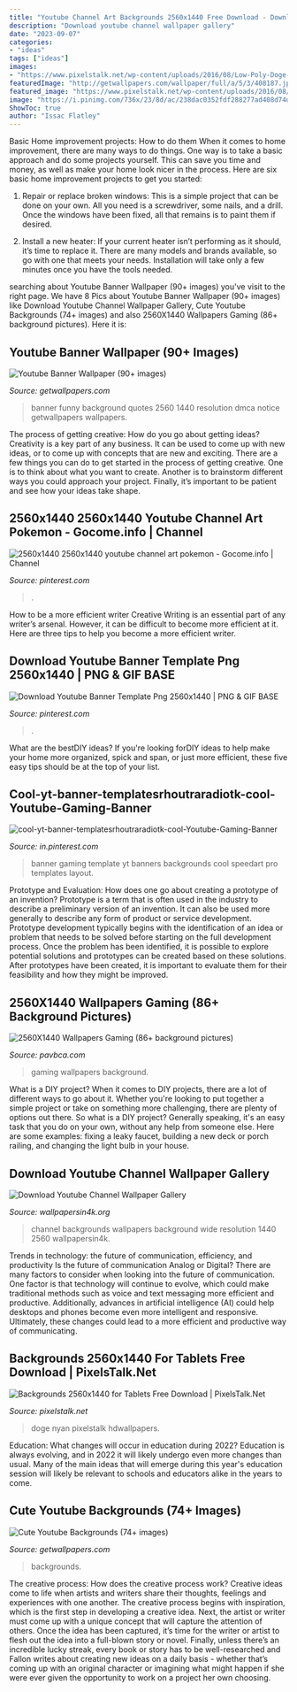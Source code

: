 ```yaml
---
title: "Youtube Channel Art Backgrounds 2560x1440 Free Download - Download Youtube Banner Template Png 2560x1440"
description: "Download youtube channel wallpaper gallery"
date: "2023-09-07"
categories:
- "ideas"
tags: ["ideas"]
images:
- "https://www.pixelstalk.net/wp-content/uploads/2016/08/Low-Poly-Doge-Background-2560x1440-for-Tablets.jpg"
featuredImage: "http://getwallpapers.com/wallpaper/full/a/5/3/408187.jpg"
featured_image: "https://www.pixelstalk.net/wp-content/uploads/2016/08/Low-Poly-Doge-Background-2560x1440-for-Tablets.jpg"
image: "https://i.pinimg.com/736x/23/8d/ac/238dac0352fdf288277ad408d74d0a11.jpg"
ShowToc: true
author: "Issac Flatley"
---
```



Basic Home improvement projects: How to do them
When it comes to home improvement, there are many ways to do things. One way is to take a basic approach and do some projects yourself. This can save you time and money, as well as make your home look nicer in the process. Here are six basic home improvement projects to get you started:
1) Repair or replace broken windows: This is a simple project that can be done on your own. All you need is a screwdriver, some nails, and a drill. Once the windows have been fixed, all that remains is to paint them if desired.

2) Install a new heater: If your current heater isn’t performing as it should, it’s time to replace it. There are many models and brands available, so go with one that meets your needs. Installation will take only a few minutes once you have the tools needed.

	

		
searching about Youtube Banner Wallpaper (90+ images) you've visit to the right page. We have 8 Pics about Youtube Banner Wallpaper (90+ images) like Download Youtube Channel Wallpaper Gallery, Cute Youtube Backgrounds (74+ images) and also 2560X1440 Wallpapers Gaming (86+ background pictures). Here it is:
		
    
## Youtube Banner Wallpaper (90+ Images)

<img loading=lazy src="https://getwallpapers.com/wallpaper/full/d/1/8/14178.jpg" onerror="this.onerror=null;this.src='https://tse3.mm.bing.net/th?id=OIP.iQYvGuiH67eh7sd60Ma4aQHaEK&amp;pid=15.1';" alt="Youtube Banner Wallpaper (90+ images)">

_Source: getwallpapers.com_

>banner funny background quotes 2560 1440 resolution dmca notice getwallpapers wallpapers. 

	

The process of getting creative: How do you go about getting ideas?
Creativity is a key part of any business. It can be used to come up with new ideas, or to come up with concepts that are new and exciting. There are a few things you can do to get started in the process of getting creative. One is to think about what you want to create. Another is to brainstorm different ways you could approach your project. Finally, it’s important to be patient and see how your ideas take shape.

    
## 2560x1440 2560x1440 Youtube Channel Art Pokemon - Gocome.info | Channel

<img loading=lazy src="https://i.pinimg.com/736x/9f/6e/ec/9f6eec964a1eceb8642091264778434b.jpg" onerror="this.onerror=null;this.src='https://tse1.mm.bing.net/th?id=OIP.XH3sYWUFYXP_INwXsDYqeQHaEK&amp;pid=15.1';" alt="2560x1440 2560x1440 youtube channel art pokemon - Gocome.info | Channel">

_Source: pinterest.com_

>. 

	

How to be a more efficient writer
Creative Writing is an essential part of any writer’s arsenal. However, it can be difficult to become more efficient at it. Here are three tips to help you become a more efficient writer.

    
## Download Youtube Banner Template Png 2560x1440 | PNG &amp; GIF BASE

<img loading=lazy src="https://i.pinimg.com/736x/23/8d/ac/238dac0352fdf288277ad408d74d0a11.jpg" onerror="this.onerror=null;this.src='https://tse2.mm.bing.net/th?id=OIP.lFnBysVJ529wnLKTkVdJ4gHaEK&amp;pid=15.1';" alt="Download Youtube Banner Template Png 2560x1440 | PNG &amp; GIF BASE">

_Source: pinterest.com_

>. 

	

What are the bestDIY ideas?
If you're looking forDIY ideas to help make your home more organized, spick and span, or just more efficient, these five easy tips should be at the top of your list.

    
## Cool-yt-banner-templatesrhoutraradiotk-cool-Youtube-Gaming-Banner

<img loading=lazy src="https://i.pinimg.com/736x/7d/0e/d3/7d0ed3e1baa4073cc843858a684ed02b.jpg" onerror="this.onerror=null;this.src='https://tse4.mm.bing.net/th?id=OIP.TKk3osZ21fu8eHNFvEOgmwHaEK&amp;pid=15.1';" alt="cool-yt-banner-templatesrhoutraradiotk-cool-Youtube-Gaming-Banner">

_Source: in.pinterest.com_

>banner gaming template yt banners backgrounds cool speedart pro templates layout. 

	

Prototype and Evaluation: How does one go about creating a prototype of an invention?
Prototype is a term that is often used in the industry to describe a preliminary version of an invention. It can also be used more generally to describe any form of product or service development. Prototype development typically begins with the identification of an idea or problem that needs to be solved before starting on the full development process. Once the problem has been identified, it is possible to explore potential solutions and prototypes can be created based on these solutions. After prototypes have been created, it is important to evaluate them for their feasibility and how they might be improved.

    
## 2560X1440 Wallpapers Gaming (86+ Background Pictures)

<img loading=lazy src="http://pavbca.com/walldb/original/d/8/a/157038.jpg" onerror="this.onerror=null;this.src='https://tse1.mm.bing.net/th?id=OIP.UvoNXxiaaktgs5UdQKZjpwHaEK&amp;pid=15.1';" alt="2560X1440 Wallpapers Gaming (86+ background pictures)">

_Source: pavbca.com_

>gaming wallpapers background. 

	

What is a DIY project?
When it comes to DIY projects, there are a lot of different ways to go about it. Whether you're looking to put together a simple project or take on something more challenging, there are plenty of options out there. So what is a DIY project? Generally speaking, it's an easy task that you do on your own, without any help from someone else. Here are some examples: fixing a leaky faucet, building a new deck or porch railing, and changing the light bulb in your house.

    
## Download Youtube Channel Wallpaper Gallery

<img loading=lazy src="http://www.wallpapersin4k.org/wp-content/uploads/2017/04/Youtube-Channel-Wallpaper-4.jpg" onerror="this.onerror=null;this.src='https://tse1.mm.bing.net/th?id=OIP.CINWXEQdJc2-VTZYU1qgpAHaEK&amp;pid=15.1';" alt="Download Youtube Channel Wallpaper Gallery">

_Source: wallpapersin4k.org_

>channel backgrounds wallpapers background wide resolution 1440 2560 wallpapersin4k. 

	

Trends in technology: the future of communication, efficiency, and productivity
Is the future of communication Analog or Digital? 
There are many factors to consider when looking into the future of communication. One factor is that technology will continue to evolve, which could make traditional methods such as voice and text messaging more efficient and productive. Additionally, advances in artificial intelligence (AI) could help desktops and phones become even more intelligent and responsive. Ultimately, these changes could lead to a more efficient and productive way of communicating.

    
## Backgrounds 2560x1440 For Tablets Free Download | PixelsTalk.Net

<img loading=lazy src="https://www.pixelstalk.net/wp-content/uploads/2016/08/Low-Poly-Doge-Background-2560x1440-for-Tablets.jpg" onerror="this.onerror=null;this.src='https://tse4.mm.bing.net/th?id=OIP.VMQfciRriIREFrXPp4mrPAHaEK&amp;pid=15.1';" alt="Backgrounds 2560x1440 for Tablets Free Download | PixelsTalk.Net">

_Source: pixelstalk.net_

>doge nyan pixelstalk hdwallpapers. 

	

Education: What changes will occur in education during 2022?
Education is always evolving, and in 2022 it will likely undergo even more changes than usual. Many of the main ideas that will emerge during this year's education session will likely be relevant to schools and educators alike in the years to come.

    
## Cute Youtube Backgrounds (74+ Images)

<img loading=lazy src="http://getwallpapers.com/wallpaper/full/a/5/3/408187.jpg" onerror="this.onerror=null;this.src='https://tse3.mm.bing.net/th?id=OIP.a-HnhVw3JNd9pcrgNXj-JAHaEo&amp;pid=15.1';" alt="Cute Youtube Backgrounds (74+ images)">

_Source: getwallpapers.com_

>backgrounds. 

	

The creative process: How does the creative process work?
Creative ideas come to life when artists and writers share their thoughts, feelings and experiences with one another. The creative process begins with inspiration, which is the first step in developing a creative idea. Next, the artist or writer must come up with a unique concept that will capture the attention of others. Once the idea has been captured, it’s time for the writer or artist to flesh out the idea into a full-blown story or novel. Finally, unless there’s an incredible lucky streak, every book or story has to be well-researched and Fallon writes about creating new ideas on a daily basis - whether that’s coming up with an original character or imagining what might happen if she were ever given the opportunity to work on a project her own choosing.

